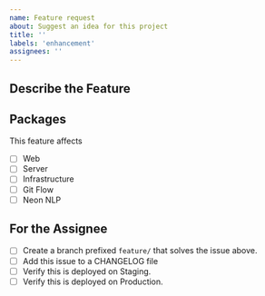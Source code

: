 ```yaml
---
name: Feature request
about: Suggest an idea for this project
title: ''
labels: 'enhancement'
assignees: ''
---
```


## Describe the Feature



## Packages

This feature affects

- [ ] Web
- [ ] Server
- [ ] Infrastructure
- [ ] Git Flow
- [ ] Neon NLP

## For the Assignee

- [ ] Create a branch prefixed `feature/` that solves the issue above.
- [ ] Add this issue to a CHANGELOG file
- [ ] Verify this is deployed on Staging.
- [ ] Verify this is deployed on Production.

